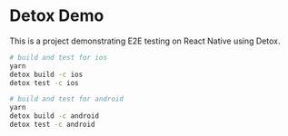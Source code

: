 # Detox Demo

This is a project demonstrating E2E testing on React Native using Detox.

```sh
# build and test for ios
yarn
detox build -c ios
detox test -c ios

# build and test for android
yarn
detox build -c android
detox test -c android
```
